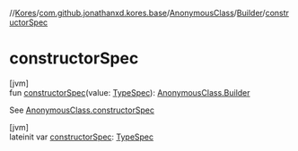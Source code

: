 //[Kores](../../../../index.md)/[com.github.jonathanxd.kores.base](../../index.md)/[AnonymousClass](../index.md)/[Builder](index.md)/[constructorSpec](constructor-spec.md)

# constructorSpec

[jvm]\
fun [constructorSpec](constructor-spec.md)(value: [TypeSpec](../../-type-spec/index.md)): [AnonymousClass.Builder](index.md)

See [AnonymousClass.constructorSpec](../constructor-spec.md)

[jvm]\
lateinit var [constructorSpec](constructor-spec.md): [TypeSpec](../../-type-spec/index.md)
